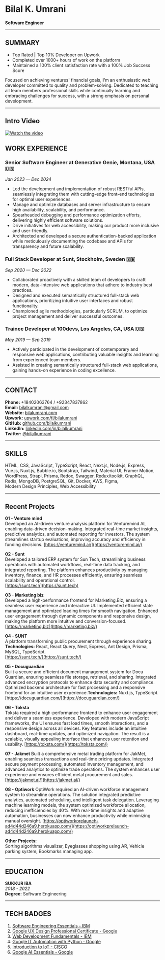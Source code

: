 # Bilal K. Umrani
**Software Engineer**

---

## SUMMARY

- Top Rated | Top 10% Developer on Upwork  
- Completed over 1000+ hours of work on the platform  
- Maintained a 100% client satisfaction rate with a 100% Job Success Score  

Focused on achieving ventures' financial goals, I'm an enthusiastic web developer committed to quality and problem-solving. Dedicated to teaching all team members professional skills while continually learning and embracing challenges for success, with a strong emphasis on personal development.

---

## Intro Video

[![Watch the video](https://i.postimg.cc/Gm18B6j4/i-Screen-Shoter-Google-Chrome-250606225810.jpg)](https://youtu.be/KXBBHNY7Icw)

## WORK EXPERIENCE

### Senior Software Engineer at Generative Genie, Montana, USA 🇺🇸
*Jan 2023 — Dec 2024*

- Led the development and implementation of robust RESTful APIs, seamlessly integrating them with cutting-edge front-end technologies for optimal user experiences.  
- Manage and optimize databases and server infrastructure to ensure high availability, scalability, and performance.  
- Spearheaded debugging and performance optimization efforts, delivering highly efficient software solutions.  
- Drive initiatives for web accessibility, making our product more inclusive and user-friendly.  
- Architected and developed a secure authentication-backed application while meticulously documenting the codebase and APIs for transparency and future scalability.

### Full Stack Developer at Sunt, Stockholm, Sweden 🇸🇪
*Sep 2020 — Dec 2022*

- Collaborated proactively with a skilled team of developers to craft modern, data-intensive web applications that adhere to industry best practices.  
- Designed and executed semantically structured full-stack web applications, prioritizing intuitive user interfaces and robust functionality.  
- Championed agile methodologies, particularly SCRUM, to optimize project management and deliver successful outcomes.

### Trainee Developer at 100devs, Los Angeles, CA, USA  🇺🇸
*May 2019 — Sep 2019*

- Actively participated in the development of contemporary and responsive web applications, contributing valuable insights and learning from experienced team members.  
- Assisted in creating semantically structured full-stack web applications, gaining hands-on experience in coding excellence.

---

## CONTACT

**Phone:** +18402063764 / +92347837862  
**Email:** [bilalkumrani@gmail.com](mailto:bilalkumrani@gmail.com)  
**Website:** [bilalumrani.com](https://www.bilalumrani.com)  
**Upwork:** [upwork.com/fl/bilalumrani](http://upwork.com/fl/bilalumrani)  
**GitHub:** [github.com/bilalkumrani](https://github.com/bilalkumrani)  
**LinkedIn:** [linkedin.com/in/bilalkumrani](http://linkedin.com/in/bilalkumrani)  
**Twitter:** [@bilalkumrani](http://twitter.com/bilalkumrani)

---

## SKILLS

HTML, CSS, JavaScript, TypeScript, React, Next.js, Node.js, Express,  
Vue.js, Nuxt.js, Bubble.io, Bootstrap, Tailwind, Material UI, Framer Motion,  
WordPress, Strapi, Prisma, Redoc, Swagger, Redux/toolkit, GraphQL,  
Redis, MongoDB, PostgreSQL, Git, Docker, AWS, Figma,  
Modern Design Principles, Web Accessibility

---

## Recent Projects

**01 - Venture mind**  
Developed an AI-driven venture analysis platform for Venturemind AI, enabling data-driven decision-making. Integrated real-time market insights, predictive analytics, and automated reporting for investors. The system streamlines startup evaluations, improving accuracy and efficiency in funding decisions.
[https://venturemind.ai/](https://venturemind.ai/)

**02 - Sunt**  
Developed a tailored ERP system for Sun Tech, streamlining business operations with automated workflows, real-time data tracking, and integrated reporting. The platform enhances productivity by managing inventory, finance, and HR processes efficiently, ensuring seamless scalability and operational control.   
[https://sunt.tech](https://sunt.tech)

**03 - Marketing biz**  
Developed a high-performance frontend for Marketing.Biz, ensuring a seamless user experience and interactive UI. Implemented efficient state management and optimized loading times for smooth navigation. Enhanced user engagement through dynamic components and responsive design, making the platform more intuitive and conversion-focused.
[https://marketing.biz](https://marketing.biz/)

**04 - SUNT**  
A platform transforming public procurement through experience sharing.  
**Technologies:** React, React Query, Nest, Express, Ant Design, Prisma, MySQL, TypeScript.  
[https://sunt.tech/](https://sunt.tech/)

**05 - Docuguardian**  
Built a secure and efficient document management system for Docu Guardian, ensuring seamless file storage, retrieval, and sharing. Integrated advanced encryption protocols to enhance data security and compliance. Optimized backend architecture for fast processing and a responsive frontend for an intuitive user experience.**Technologies:** Nuxt.js, TypeScript.
[https://docuguardian.com/](https://docuguardian.com/)

**06 - Toksta**  
Toksta required a high-performance frontend to enhance user engagement and deliver a seamless experience. Developed with modern JavaScript frameworks, the UI ensures fast load times, smooth interactions, and a responsive design across all devices. Key features include an intuitive dashboard, real-time updates, and optimized navigation. The result is a scalable, visually appealing interface that enhances user retention and usability.
[https://toksta.com/](https://toksta.com/)

**07 - Jakmet**
Built a comprehensive metal trading platform for JakMet, enabling seamless transactions and real-time pricing updates. Integrated secure payment processing, automated inventory management, and advanced analytics to optimize trade operations. The system enhances user experience and ensures efficient metal procurement and sales.  
[https://jakmet.ai/](https://jakmet.ai/)

**08 - Optiwork**
OptiWork required an AI-driven workforce management system to streamline operations. The solution integrated predictive analytics, automated scheduling, and intelligent task delegation. Leveraging machine learning models, the system optimized workforce allocation, reducing inefficiencies by 40%. With real-time insights and adaptive automation, businesses can now enhance productivity while minimizing manual oversight.
[https://optiworkprelaunch-ad4d44d246a9.herokuapp.com/](https://optiworkprelaunch-ad4d44d246a9.herokuapp.com/)



**Other Projects:**  
Sorting algorithms visualizer, Eyeglasses shopping using AR, Vehicle parking system, Bookmarks managing app.

---

## EDUCATION

**SUKKUR IBA**  
*2018 - 2022*  
**Degree:** Software Engineering

---

## TECH BADGES

1. [Software Engineering Essentials - IBM](https://www.credly.com/badges/cb3f775d-c245-4c38-b57c-f12a42b44cee/public_url)  
2. [Google UX Design Professional Certificate - Google](https://www.credly.com/badges/8dcc6490-7e48-48f6-9462-919ba3eac5e5/public_url)  
3. [Web Development Fundamentals - IBM](https://www.credly.com/badges/dc9fc30e-3fe3-4123-83cb-09c9b7caab76/public_url)  
4. [Google IT Automation with Python - Google](https://www.credly.com/badges/458eda0d-119a-4837-9b16-0ac07d4d4b05/public_url)  
5. [Introduction to IoT - CISCO](https://www.credly.com/badges/d7797958-0f6c-4b67-ba4c-8f9f6d157c6f/public_url)  
6. [Google AI Essentials - Google](https://www.credly.com/badges/228b258d-ab21-49a7-8686-45b8d209abdb/public_url)
